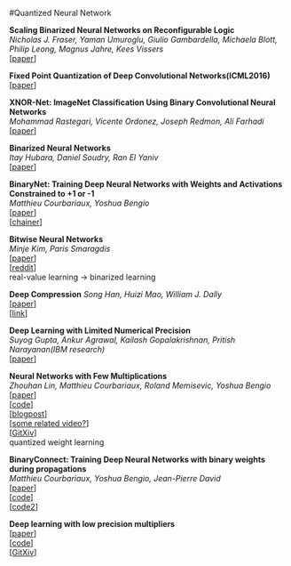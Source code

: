 #Quantized Neural Network

**Scaling Binarized Neural Networks on Reconfigurable Logic**  
*Nicholas J. Fraser, Yaman Umuroglu, Giulio Gambardella, Michaela Blott, Philip Leong, Magnus Jahre, Kees Vissers*  
[[paper](https://arxiv.org/abs/1701.03400)]  

**Fixed Point Quantization of Deep Convolutional Networks(ICML2016)**  
[[paper](http://jmlr.org/proceedings/papers/v48/linb16.pdf)]  

**XNOR-Net: ImageNet Classification Using Binary Convolutional Neural Networks**  
*Mohammad Rastegari, Vicente Ordonez, Joseph Redmon, Ali Farhadi*  
[[paper](http://arxiv.org/abs/1603.05279)]  

**Binarized Neural Networks**  
*Itay Hubara, Daniel Soudry, Ran El Yaniv*  
[[paper](http://arxiv.org/abs/1602.02505)]  

**BinaryNet: Training Deep Neural Networks with Weights and Activations Constrained to +1 or -1**  
*Matthieu Courbariaux, Yoshua Bengio*  
[[paper](http://arxiv.org/abs/1602.02830)]  
[[chainer](https://github.com/hillbig/binary_net)]  

**Bitwise Neural Networks**  
*Minje Kim, Paris Smaragdis*  
[[paper](http://arxiv.org/abs/1601.06071)]  
[[reddit](https://www.reddit.com/r/MachineLearning/comments/42tfjw/bitwise_neural_networks/)]  
real-value learning -> binarized learning

**Deep Compression**
*Song Han, Huizi Mao, William J. Dally*  
[[paper](http://arxiv.org/abs/1510.00149)]  
[[link](http://web.stanford.edu/class/ee380/Abstracts/160106-slides.pdf)]  

**Deep Learning with Limited Numerical Precision**  
*Suyog Gupta, Ankur Agrawal, Kailash Gopalakrishnan, Pritish Narayanan(IBM research)*  
[[paper](http://jmlr.org/proceedings/papers/v37/gupta15.pdf)]  

**Neural Networks with Few Multiplications**  
*Zhouhan Lin, Matthieu Courbariaux, Roland Memisevic, Yoshua Bengio*  
[[paper](http://arxiv.org/abs/1510.03009)]  
[[code](https://github.com/MatthieuCourbariaux/BinaryConnect)]  
[[blogpost](http://nuit-blanche.blogspot.jp/2015/10/neural-networks-with-few.html)]  
[[some related video?](https://www.youtube.com/watch?v=DleXA5ADG78)]  
[[GitXiv](http://gitxiv.com/posts/FE8DeEN97Z6GR5Kvq/neural-networks-with-few-multiplications)]  
quantized weight learning

**BinaryConnect: Training Deep Neural Networks with binary weights during propagations**  
*Matthieu Courbariaux, Yoshua Bengio, Jean-Pierre David*  
[[paper](http://arxiv.org/abs/1511.00363)]  
[[code](https://github.com/hantek/BinaryConnect)]  
[[code2](https://github.com/hantek/binary_conv)]  

**Deep learning with low precision multipliers**  
[[paper](http://arxiv.org/abs/1412.7024)]  
[[code](https://github.com/MatthieuCourbariaux/deep-learning-multipliers)]  
[[GitXiv](http://gitxiv.com/posts/tmytRaBgBahjC7Y4G/low-precision-storage-for-deep-learning)]  


